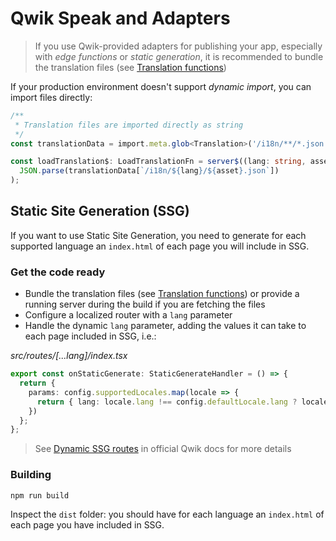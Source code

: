 # Qwik Speak and Adapters

> If you use Qwik-provided adapters for publishing your app, especially with _edge functions_ or _static generation_, it is recommended to bundle the translation files (see [Translation functions](./translation-functions.md))

If your production environment doesn't support _dynamic import_, you can import files directly:
```typescript
/**
 * Translation files are imported directly as string
 */
const translationData = import.meta.glob<Translation>('/i18n/**/*.json', { as: 'raw', eager: true });

const loadTranslation$: LoadTranslationFn = server$((lang: string, asset: string) =>
  JSON.parse(translationData[`/i18n/${lang}/${asset}.json`])
);
```

## Static Site Generation (SSG)
If you want to use Static Site Generation, you need to generate for each supported language an `index.html` of each page you will include in SSG.

### Get the code ready
- Bundle the translation files (see [Translation functions](./translation-functions.md)) or provide a running server during the build if you are fetching the files
- Configure a localized router with a `lang` parameter
- Handle the dynamic `lang` parameter, adding the values it can take to each page included in SSG, i.e.:

_src/routes/[...lang]/index.tsx_
```typescript
export const onStaticGenerate: StaticGenerateHandler = () => {
  return {
    params: config.supportedLocales.map(locale => {
      return { lang: locale.lang !== config.defaultLocale.lang ? locale.lang : '.' };
    })
  };
};
```
> See [Dynamic SSG routes](https://qwik.builder.io/docs/guides/static-site-generation/#dynamic-ssg-routes) in official Qwik docs for more details

### Building
```shell
npm run build
```
Inspect the `dist` folder: you should have for each language an `index.html` of each page you have included in SSG.
